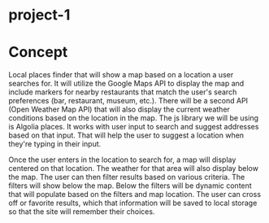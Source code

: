 # project-1

# Concept 
Local places finder that will show a map based on a location a user searches for.  It will utilize the Google Maps API to display the map and include markers for nearby restaurants that match the user's search preferences (bar, restaurant, museum, etc.).  There will be a second API (Open Weather Map API) that will also display the current weather conditions based on the location in the map.  The js library we will be using is Algolia places.  It works with user input to search and suggest addresses based on that input.  That will help the user to suggest a location when they're typing in their input.

Once the user enters in the location to search for, a map will display centered on that location.  The weather for that area will also display below the map.  The user can then filter results based on various criteria.  The filters will show below the map.  Below the filters will be dynamic content that will populate based on the filters and map location.  The user can cross off or favorite results, which that information will be saved to local storage so that the site will remember their choices.
